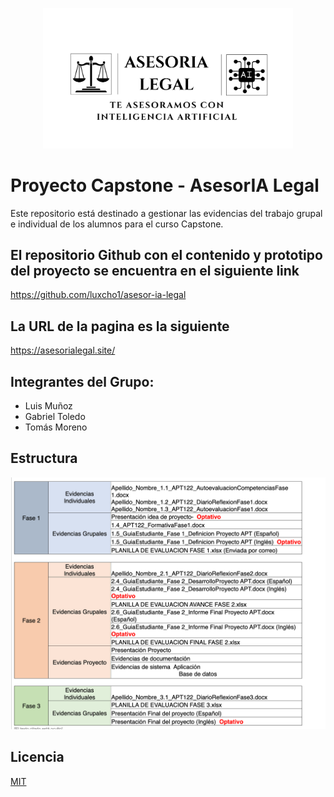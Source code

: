 <p align="center">
  <a href="asesorialegal.site" target="_blank">
    <img src="https://raw.githubusercontent.com/luxcho1/asesoria-beta/main/public/images/logo_pagina_web.svg" width="400" alt="Logo Asesoría Beta">
  </a>
</p>

# Proyecto Capstone - AsesorIA Legal

Este repositorio está destinado a gestionar las evidencias del trabajo grupal e individual de los alumnos para el curso Capstone.

## El repositorio Github con el contenido y prototipo del proyecto se encuentra en el siguiente link

https://github.com/luxcho1/asesor-ia-legal

## La URL de la pagina es la siguiente

https://asesorialegal.site/

## Integrantes del Grupo:
- Luis Muñoz
- Gabriel Toledo
- Tomás Moreno

## Estructura

<p align="center">
  <img src="https://github.com/luxcho1/asesoria-copia/blob/25d7371449d474260ef0566c577a4b4a0a305f81/a.png" width="600" alt="Imagen de estructura">
</p>

## Licencia

[MIT](https://choosealicense.com/licenses/mit/)
